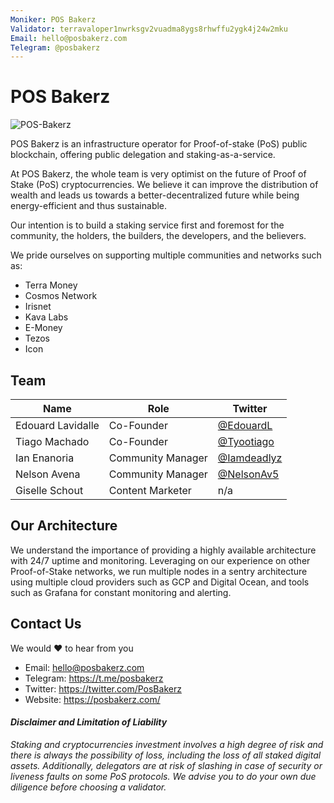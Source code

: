 ```yaml
---
Moniker: POS Bakerz
Validator: terravaloper1nwrksgv2vuadma8ygs8rhwffu2ygk4j24w2mku
Email: hello@posbakerz.com
Telegram: @posbakerz
---
```


# POS Bakerz

![POS-Bakerz](https://www.dropbox.com/s/lmjfwyjo14bqt87/Logo%20POS%20Bakerz.png?dl=1)

POS Bakerz is an infrastructure operator for Proof-of-stake (PoS) public blockchain, offering public delegation and staking-as-a-service.

At POS Bakerz, the whole team is very optimist on the future of Proof of Stake (PoS) cryptocurrencies. We believe it can improve the distribution of wealth and leads us towards a better-decentralized future while being energy-efficient and thus sustainable.

Our intention is to build a staking service first and foremost for the community, the holders, the builders, the developers, and the believers.

We pride ourselves on supporting multiple communities and networks such as:

- Terra Money
- Cosmos Network
- Irisnet
- Kava Labs
- E-Money
- Tezos
- Icon

## Team

| Name              | Role              | Twitter                                       |
| ----------------- | ----------------- | --------------------------------------------- |
| Edouard Lavidalle | Co-Founder        | [@EdouardL](https://twitter.com/EdouardL)     |
| Tiago Machado     | Co-Founder        | [@Tyootiago](https://twitter.com/tyootiago)   |
| Ian Enanoria      | Community Manager | [@Iamdeadlyz](https://twitter.com/Iamdeadlyz) |
| Nelson Avena      | Community Manager | [@NelsonAv5](https://twitter.com/NelsonAv5)   |
| Giselle Schout    | Content Marketer  | n/a                                           |

## Our Architecture

We understand the importance of providing a highly available architecture with 24/7 uptime and monitoring. Leveraging on our experience on other Proof-of-Stake networks, we run multiple nodes in a sentry architecture using multiple cloud providers such as GCP and Digital Ocean, and tools such as Grafana for constant monitoring and alerting.

## Contact Us

We would ❤️ to hear from you

- Email: hello@posbakerz.com
- Telegram: https://t.me/posbakerz
- Twitter: https://twitter.com/PosBakerz
- Website: https://posbakerz.com/

#### _Disclaimer and Limitation of Liability_

_Staking and cryptocurrencies investment involves a high degree of risk and there is always the possibility of loss, including the loss of all staked digital assets. Additionally, delegators are at risk of slashing in case of security or liveness faults on some PoS protocols. We advise you to do your own due diligence before choosing a validator._
